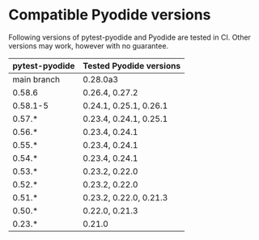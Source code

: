 # Compatible Pyodide versions

Following versions of pytest-pyodide and Pyodide are tested in CI.
Other versions may work, however with no guarantee.

| pytest-pyodide | Tested Pyodide versions |
| -------------- | ----------------------- |
| main branch    | 0.28.0a3               |
| 0.58.6         | 0.26.4, 0.27.2         |
| 0.58.1-5       | 0.24.1, 0.25.1, 0.26.1 |
| 0.57.*         | 0.23.4, 0.24.1, 0.25.1 |
| 0.56.*         | 0.23.4, 0.24.1         |
| 0.55.*         | 0.23.4, 0.24.1         |
| 0.54.*         | 0.23.4, 0.24.1         |
| 0.53.*         | 0.23.2, 0.22.0         |
| 0.52.*         | 0.23.2, 0.22.0         |
| 0.51.*         | 0.23.2, 0.22.0, 0.21.3 |
| 0.50.*         | 0.22.0, 0.21.3         |
| 0.23.*         | 0.21.0                  |

